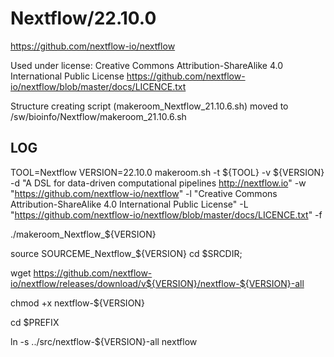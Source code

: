 Nextflow/22.10.0
========================
<https://github.com/nextflow-io/nextflow>

Used under license:
Creative Commons Attribution-ShareAlike 4.0 International Public License
<https://github.com/nextflow-io/nextflow/blob/master/docs/LICENCE.txt>

Structure creating script (makeroom_Nextflow_21.10.6.sh) moved to /sw/bioinfo/Nextflow/makeroom_21.10.6.sh

LOG
---

   TOOL=Nextflow
   VERSION=22.10.0
   makeroom.sh -t ${TOOL} -v ${VERSION} -d "A DSL for data-driven computational pipelines http://nextflow.io" -w "https://github.com/nextflow-io/nextflow" -l "Creative Commons Attribution-ShareAlike 4.0 International Public License" -L "https://github.com/nextflow-io/nextflow/blob/master/docs/LICENCE.txt" -f

   ./makeroom_Nextflow_${VERSION}

   source SOURCEME_Nextflow_${VERSION}
   cd $SRCDIR; 

   wget https://github.com/nextflow-io/nextflow/releases/download/v${VERSION}/nextflow-${VERSION}-all

   chmod +x nextflow-${VERSION}
   
   cd $PREFIX 

   ln -s ../src/nextflow-${VERSION}-all nextflow

